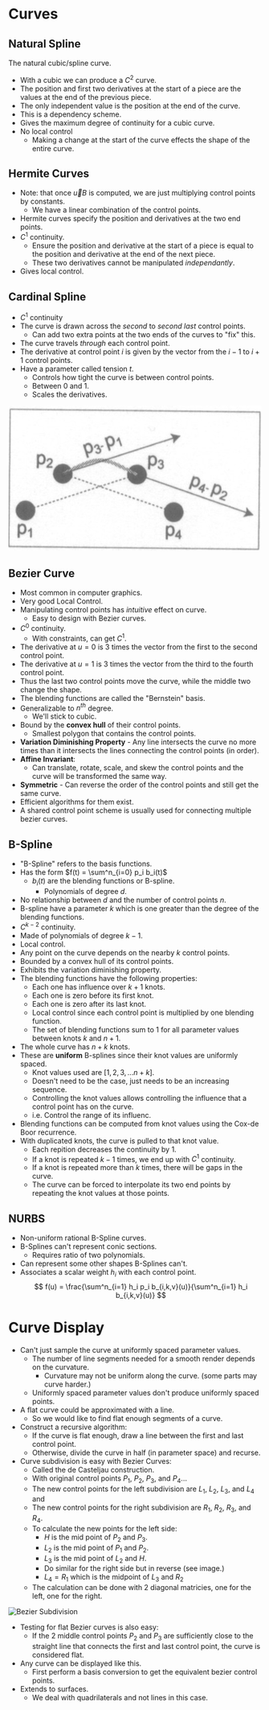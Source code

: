 # Curves

## Natural Spline

The natural cubic/spline curve.
+ With a cubic we can produce a $C^2$ curve.
+ The position and first two derivatives at the start of a piece are the values
  at the end of the previous piece.
+ The only independent value is the position at the end of the curve.
+ This is a dependency scheme.
+ Gives the maximum degree of continuity for a cubic curve.
+ No local control
  - Making a change at the start of the curve effects the shape of the entire curve.

## Hermite Curves

+ Note: that once $\vec{u}B$ is computed, we are just multiplying control points
  by constants.
  - We have a linear combination of the control points.
+ Hermite curves specify the position and derivatives at the two end points.
+ $C^1$ continuity.
  - Ensure the position and derivative at the start of a piece is equal to the
    position and derivative at the end of the next piece.
  - These two derivatives cannot be manipulated _independantly_.
+ Gives local control.

## Cardinal Spline

+ $C^1$ continuity
+ The curve is drawn across the _second_ to _second last_ control points.
  - Can add two extra points at the two ends of the curves to "fix" this.
+ The curve travels _through_ each control point.
+ The derivative at control point $i$ is given by the vector from the $i - 1$
  to $i + 1$ control points.
+ Have a parameter called tension $t$.
  - Controls how tight the curve is between control points.
  - Between 0 and 1.
  - Scales the derivatives.

![Cardinal tangents](04-cardinal-tangents.png)

## Bezier Curve

+ Most common in computer graphics.
+ Very good Local Control.
+ Manipulating control points has _intuitive_ effect on curve.
  - Easy to design with Bezier curves.
+ $C^0$ continuity.
  - With constraints, can get $C^1$.
+ The derivative at $u=0$ is 3 times the vector from the first to the second
  control point.
+ The derivative at $u=1$ is 3 times the vector from the third to the fourth
  control point.
+ Thus the last two control points move the curve, while the middle two change
  the shape.
+ The blending functions are called the "Bernstein" basis.
+ Generalizable to $n^{th}$ degree.
  - We'll stick to cubic.
+ Bound by the **convex hull** of their control points.
  - Smallest polygon that contains the control points.
+ **Variation Diminishing Property** - Any line intersects the curve no more
  times than it intersects the lines connecting the control points (in order).
+ **Affine Invariant**:
  - Can translate, rotate, scale, and skew the control points and the curve
    will be transformed the same way.
+ **Symmetric** - Can reverse the order of the control points and still get the
  same curve.
+ Efficient algorithms for them exist.
+ A shared control point scheme is usually used for connecting multiple bezier curves.

## B-Spline

+ "B-Spline" refers to the basis functions.
+ Has the form $f(t) = \sum^n_{i=0} p_i b_i(t)$
  - $b_i(t)$ are the blending functions or B-spline.
    * Polynomials of degree $d$.
+ No relationship between $d$ and the number of control points $n$.
+ B-spline have a parameter $k$ which is one greater than the degree of the
  blending functions.
+ $C^{k-2}$ continuity.
+ Made of polynomials of degree $k - 1$.
+ Local control.
+ Any point on the curve depends on the nearby $k$ control points.
+ Bounded by a convex hull of its control points.
+ Exhibits the variation diminishing property.
+ The blending functions have the following properties:
  - Each one has influence over $k + 1$ knots.
  - Each one is zero before its first knot.
  - Each one is zero after its last knot.
  - Local control since each control point is multiplied by one blending function.
  - The set of blending functions sum to 1 for all parameter values between knots
    $k$ and $n + 1$.
+ The whole curve has $n + k$ knots.
+ These are **uniform** B-splines since their knot values are uniformly spaced.
  - Knot values used are $[1, 2, 3, ... n+k]$.
  - Doesn't need to be the case, just needs to be an increasing sequence.
  - Controlling the knot values allows controlling the influence that a control
    point has on the curve.
  - i.e. Control the range of its influenc.
+ Blending functions can be computed from knot values using the Cox-de Boor recurrence.
+ With duplicated knots, the curve is pulled to that knot value.
  - Each repition decreases the continuity by 1.
  - If a knot is repeated $k - 1$ times, we end up with $C^1$ continuity.
  - If a knot is repeated more than $k$ times, there will be gaps in the curve.
  - The curve can be forced to interpolate its two end points by repeating the
    knot values at those points.

## NURBS

+ Non-uniform rational B-Spline curves.
+ B-Splines can't represent conic sections.
  - Requires ratio of two polynomials.
+ Can represent some other shapes B-Splines can't.
+ Associates a scalar weight $h_i$ with each control point.
  $$
  f(u) = \frac{\sum^n_{i=1} h_i p_i b_{i,k,v}(u)}{\sum^n_{i=1} h_i b_{i,k,v}(u)}
  $$

# Curve Display

+ Can't just sample the curve at uniformly spaced parameter values.
  - The number of line segments needed for a smooth render depends on the curvature.
    * Curvature may not be uniform along the curve. (some parts may curve harder.)
  - Uniformly spaced parameter values don't produce uniformly spaced points.
+ A flat curve could be approximated with a line.
  - So we would like to find flat enough segments of a curve.
+ Construct a recursive algorithm:
  - If the curve is flat enough, draw a line between the first and last control point.
  - Otherwise, divide the curve in half (in parameter space) and recurse.
+ Curve subdivision is easy with Bezier Curves:
  - Called the de Casteljau construction.
  - With original control points $P_1$, $P_2$, $P_3$, and $P_4$...
  - The new control points for the left subdivision are $L_1$, $L_2$, $L_3$, and $L_4$ and
  - The new control points for the right subdivision are $R_1$, $R_2$, $R_3$, and $R_4$.
  - To calculate the new points for the left side:
    * $H$ is the mid point of $P_2$ and $P_3$.
    * $L_2$ is the mid point of $P_1$ and $P_2$.
    * $L_3$ is the mid point of $L_2$ and $H$.
    * Do similar for the right side but in reverse (see image.)
    * $L_4 = R_1$ which is the midpoint of $L_3$ and $R_2$
  - The calculation can be done with 2 diagonal matricies, one for the left,
    one for the right.

![Bezier Subdivision](04-bezier-subdivision.png)

+ Testing for flat Bezier curves is also easy:
  - If the 2 middle control points $P_2$ and $P_3$ are sufficiently close to
    the straight line that connects the first and last control point, the curve
    is considered flat.
+ Any curve can be displayed like this.
  - First perform a basis conversion to get the equivalent bezier control points.
+ Extends to surfaces.
  - We deal with quadrilaterals and not lines in this case.

